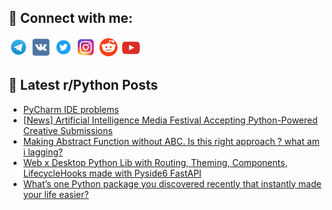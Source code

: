 ## 🔎 Connect with me:
[<img src="https://github.com/bullbesh/bullbesh/blob/main/images/Telegram.png" width="32" height="32" />](https://t.me/bullbesh)
[<img src="https://github.com/bullbesh/bullbesh/blob/main/images/VK.png" width="32" height="32" />](https://vk.com/bullbesh)
[<img src="https://github.com/bullbesh/bullbesh/blob/main/images/Twitter.png" width="32" height="32" />](https://twitter.com/bullbesh1)
[<img src="https://github.com/bullbesh/bullbesh/blob/main/images/Instagram.png" width="32" height="32" />](https://www.instagram.com/bullbesh)
[<img src="https://github.com/bullbesh/bullbesh/blob/main/images/Reddit.png" width="32" height="32" />](https://www.reddit.com/user/bullbesh)
[<img src="https://github.com/bullbesh/bullbesh/blob/main/images/YouTube.png" width="32" height="32" />](https://www.youtube.com/channel/UCtfjRs6uzgq5mfm8S06WTcg)

## 📕 Latest r/Python Posts
<!-- BLOG-POST-LIST:START -->
- [PyCharm IDE problems](https://www.reddit.com/r/Python/comments/1m45ekc/pycharm_ide_problems/)
- [[News] Artificial Intelligence Media Festival Accepting Python-Powered Creative Submissions](https://www.reddit.com/r/Python/comments/1m43rsx/news_artificial_intelligence_media_festival/)
- [Making Abstract Function without ABC. Is this right approach ? what am i lagging?](https://www.reddit.com/r/Python/comments/1m3zo6n/making_abstract_function_without_abc_is_this/)
- [Web x Desktop Python Lib with Routing, Theming, Components, LifecycleHooks made with Pyside6 FastAPI](https://www.reddit.com/r/Python/comments/1m3yo65/web_x_desktop_python_lib_with_routing_theming/)
- [What’s one Python package you discovered recently that instantly made your life easier?](https://www.reddit.com/r/Python/comments/1m3wk5e/whats_one_python_package_you_discovered_recently/)
<!-- BLOG-POST-LIST:END -->
